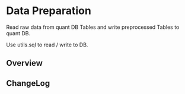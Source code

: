 # Data Preparation
Read raw data from quant DB Tables and write preprocessed Tables to quant DB. 

Use utils.sql to read / write to DB.

## Overview

## ChangeLog
